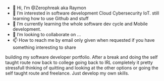 - 👋 Hi, I’m @Zerophreak aka Raymon
- 👀 I’m interested in software development Cloud Cybersecurity IoT. still learning how to use Github and stuff
- 🌱 I’m currently learning  the whole software dev cycle and Mobile development.
- 💞️ I’m looking to collaborate on ...
- 📫 How to reach me by email only given when requested if you have something interesting to share 

building my software developer portfolio.
After a break and doing the self taught route now back to college going back to IRL completely it pretty stressfull thinking of quitting and looking at the other options or going the self taught route and freelance. Just develop my own skills.

<!---
Zerophreak/Zerophreak is a ✨ special ✨ repository because its `README.md` (this file) appears on your GitHub profile.
You can click the Preview link to take a look at your changes.
--->
